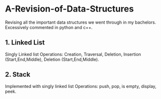# A-Revision-of-Data-Structures
Revising all the important data structures we went through in my bachelors. 
Excessively commented in python and c++.

## 1. Linked List
Singly Linked list
Operations: Creation, Traversal, Deletion, Insertion (Start,End,Middle), Deletion (Start,End,Middle).

## 2. Stack
Implemented with singly linked list 
Operations: push, pop, is empty, display, peek.
